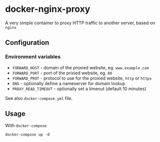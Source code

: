 # docker-nginx-proxy

A very simple container to proxy HTTP traffic to another server, based on `nginx`

## Configuration

### Environment variables

- `FORWARD_HOST` - domain of the proxied website, eg. `www.example.com`
- `FORWARD_PORT` - port of the prixied website, eg. `80`
- `FORWARD_PROT` - protocol to use for the proxied website, `http` or `https` 
- `DNS` - optionally define a nameserver for domain lookup
- `PROXY_READ_TIMEOUT` - optionally set a timeout (default 10 minutes)


See also `docker-compose.yml` file.

## Usage

With `docker-compose`

    docker-compose up -d
    
